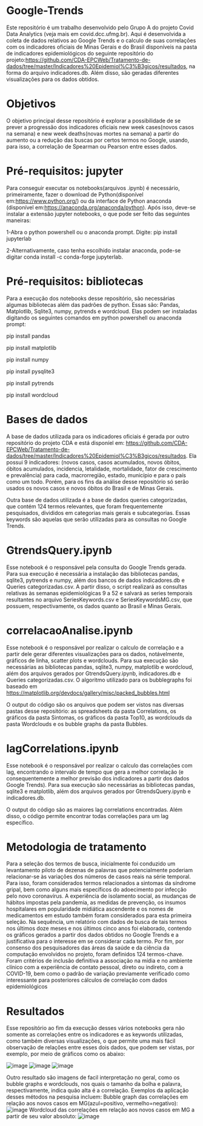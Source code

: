 # Google-Trends
Este repositório é um trabalho desenvolvido pelo Grupo A do projeto Covid Data Analytics (veja mais em covid.dcc.ufmg.br). Aqui é desenvolvida a coleta de dados relativos ao Google Trends e o calculo de suas correlações com os indicadores oficiais de Minas Gerais e do Brasil disponíveis na pasta de indicadores epidemiológicos do seguinte repositório do projeto:https://github.com/CDA-EPCWeb/Tratamento-de-dados/tree/master/Indicadores%20Epidemiol%C3%B3gicos/resultados, na forma do arquivo indicadores.db. Além disso, são geradas diferentes visualizações para os dados obtidos.

# Objetivos
O objetivo principal desse repositório é explorar a possibilidade de se prever a progressão dos indicadores oficiais new week cases(novos casos na semana) e new week deaths(novas mortes na semana) a partir do aumento ou a redução das buscas por certos termos no Google, usando, para isso, a correlação de Spearman ou Pearson entre esses dados.

# Pré-requisitos: jupyter
Para conseguir executar os notebooks(arquivos .ipynb) é necessário, primeiramente, fazer o download de Python(disponível em:https://www.python.org/) ou da interface de Python anaconda (disponível em:https://anaconda.org/anaconda/python). Após isso, deve-se instalar a extensão jupyter notebooks, o que pode ser feito das seguintes maneiras:

1-Abra o python powershell ou o anaconda prompt. Digite: pip install jupyterlab

2-Alternativamente, caso tenha escolhido instalar anaconda, pode-se digitar conda install -c conda-forge jupyterlab.

# Pré-requisitos: bibliotecas
Para a execução dos notebooks desse repositório, são necessárias algumas bibliotecas além das padrões de python. Essas são: Pandas, Matplotlib, Sqlite3, numpy, pytrends e wordcloud. Elas podem ser instaladas digitando os seguintes comandos em python powershell ou anaconda prompt:

pip install pandas

pip install matplotlib

pip install numpy

pip install pysqlite3

pip install pytrends

pip install wordcloud

# Bases de dados
A base de dados utilizada para os indicadores oficiais é gerada por outro repositório do projeto CDA e está disponíel em: https://github.com/CDA-EPCWeb/Tratamento-de-dados/tree/master/Indicadores%20Epidemiol%C3%B3gicos/resultados. Ela possui 9 indicadores: (novos casos, casos acumulados, novos óbitos, óbitos acumulados, incidencia, letalidade, mortalidade, fator de crescimento e prevalência) para cada, macrorregião, estado, município e para o país como um todo. Porém, para os fins da análise desse repositório só serão usados os novos casos e novos óbitos do Brasil e de Minas Gerais.

Outra base de dados utilizada é a base de dados queries categorizadas, que contém 124 termos relevantes, que foram frequentemente pesquisados, divididos em categorias mais gerais e subcategorias. Essas keywords são aquelas que serão utilizadas para as consultas no Google Trends.

# GtrendsQuery.ipynb
Esse notebook é o responsável pela consulta do Google Trends gerada. Para sua execução é necessária a instalação das bibliotecas pandas, sqlite3, pytrends e numpy, além dos bancos de dados indicadores.db e Queries categorizadas.csv. A partir disso, o script realizará as consultas relativas às semanas epidemiológicas 9 a 52 e salvará as series temporais resultantes no arquivo SeriesKeywords.csv e SeriesKeywordsMG.csv, que possuem, respectivamente, os dados quanto ao Brasil e Minas Gerais.

# correlacaoAnalise.ipynb
Esse notebook é o responsável por realizar o calculo de correlação e a partir dele gerar diferentes visualizações para os dados, notávelmente, gráficos de linha, scatter plots e wordclouds. Para sua execução são necessárias as bibliotecas pandas, sqlite3, numpy, matplotlib e wordcloud, além dos arquivos gerados por GtrendsQuery.ipynb, indicadores.db e Queries categorizadas.csv. O algoritmo utilizado para os bubblegraphs foi baseado em https://matplotlib.org/devdocs/gallery/misc/packed_bubbles.html

O output do código são os arquivos que podem ser vistos nas diversas pastas desse repositório: as spreadsheets da pasta Correlations, os gráficos da pasta Sintomas, os gráficos da pasta Top10, as wordclouds da pasta Wordclouds e os bubble graphs da pasta Bubbles.

# lagCorrelations.ipynb
Esse notebook é o responsável por realizar o calculo das correlações com lag, encontrando o intervalo de tempo que gera a melhor correlação (e consequentemente a melhor previsão dos indicadores a partir dos dados Google Trends). Para sua execução são necessárias as bibliotecas pandas, sqlite3 e matplotlib, além dos arquivos gerados por GtrendsQuery.ipynb e indicadores.db.

O output do código são as maiores lag correlations encontradas. Além disso, o código permite encontrar todas correlações para um lag específico.

# Metodologia de tratamento
Para a seleção dos termos de busca, inicialmente foi conduzido um levantamento piloto de dezenas de palavras que potencialmente poderiam relacionar-se às variações dos números de casos reais na série temporal. Para isso, foram considerados termos relacionados a sintomas da síndrome gripal, bem como alguns mais específicos do adoecimento por infecção pelo novo coronavírus. A experiência de isolamento social, as mudanças de hábitos impostas pela pandemia, as medidas de prevenção, os insumos hospitalares em popularidade midiática ascendente e os nomes de medicamentos em estudo também foram considerados para esta primeira seleção. Na sequência, um relatório com dados de busca de tais termos nos últimos doze meses e nos últimos cinco anos foi elaborado, contendo os gráficos gerados a partir dos dados obtidos no Google Trends e a justificativa para o interesse em se considerar cada termo. Por fim, por consenso dos pesquisadores das áreas da saúde e da ciência da computação envolvidos no projeto, foram definidos 124 termos-chave. Foram critérios de inclusão definitiva a associação na mídia e no ambiente clínico com a experiência de contato pessoal, direto ou indireto, com a COVID-19, bem como o padrão de variação previamente verificado como interessante para posteriores cálculos de correlação com dados epidemiológicos

# Resultados
Esse repositório ao fim da execução desses vários notebooks gera não somente as correlações entre os indicadores e as keywords utilizadas, como também diversas visualizações, o que permite uma mais fácil observação de relações entre esses dois dados, que podem ser vistas, por exemplo, por meio de gráficos como os abaixo:

![image](https://user-images.githubusercontent.com/57831311/115241132-dd4ad500-a0f6-11eb-882c-2a676fa3b1b9.png) ![image](https://user-images.githubusercontent.com/57831311/115241163-e340b600-a0f6-11eb-8ce8-e00d2a5f4e58.png)
![image](https://user-images.githubusercontent.com/57831311/111805981-464cec00-88b0-11eb-8991-759401a4d791.png)

Outro resultado são imagens de facil interpretação no geral, como os bubble graphs e wordclouds, nos quais o tamanho da bolha e palavra, respectivamente, indica quão alta é a correlação. Exemplos da aplicação desses métodos na pesquisa incluem:
Bubble graph das correlações em relação aos novos casos em MG(azul=positivo, vermelho=negativo):
![image](https://user-images.githubusercontent.com/57831311/111805902-37663980-88b0-11eb-8f37-cf71afa45f44.png)
Wordcloud das correlações em relação aos novos casos em MG a partir de seu valor absoluto:
![image](https://user-images.githubusercontent.com/57831311/111806063-5bc21600-88b0-11eb-822f-89044d881205.png)


